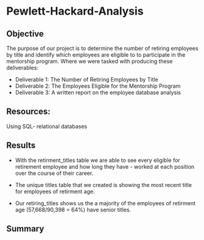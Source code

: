 # Pewlett-Hackard-Analysis

## Objective
The purpose of our project is to determine the number of retiring employees by title and identify which employees are eligible to to participate in the mentorship program. Where we were tasked with producing these deliverables:
 - Deliverable 1: The Number of Retiring Employees by Title
 - Deliverable 2: The Employees Eligible for the Mentorship Program
 - Deliverable 3: A written report on the employee database analysis
 
 ## Resources:
 Using SQL- relational databases
 
 ## Results
 -  With the retirment_titles table we are able to see every eligible for retirement employee and how long they have  - worked at each position over the course of their career.

 - The unique titles table that we created is showing the most recent title for employees of retirment age.

 - Our retiring_titles shows us the a majority of the employees of retirment age (57,668/90,398 = 64%) have senior titles.
 
 ## Summary
